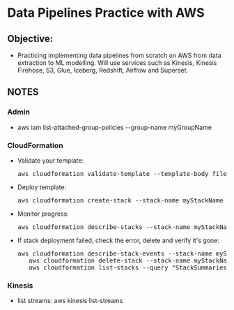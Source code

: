 # Data Pipelines Practice with AWS
## Objective:
- Practicing implementing data pipelines from scratch on AWS from data extraction to ML modelling. Will use services such as Kinesis, Kinesis Firehose, S3, Glue, Iceberg, Redshift, Airflow and Superset.

## NOTES

### Admin
- aws iam list-attached-group-policies --group-name myGroupName

### CloudFormation
- Validate your template:  
   <div align="center"> <pre>aws cloudformation validate-template --template-body file://my_template_file.yaml</pre></div>
- Deploy template:  
   <div align="center"><pre>aws cloudformation create-stack --stack-name myStackName --template-body file://my_template_file.yaml</pre></div>
- Monitor progress:  
   <div align="center"><pre>aws cloudformation describe-stacks --stack-name myStackName --query "Stacks[0].StackStatus</pre></div>
- If stack deployment failed, check the error, delete and verify it's gone:
   <div align="center"><pre>aws cloudformation describe-stack-events --stack-name myStackName --query "StackEvents[*].[ResourceStatus,ResourceStatusReason]"
     aws cloudformation delete-stack --stack-name myStackName
     aws cloudformation list-stacks --query "StackSummaries[?StackStatus=='DELETE_COMPLETE']"</pre>
   </div>
 
### Kinesis
 - list streams: aws kinesis list-streams

